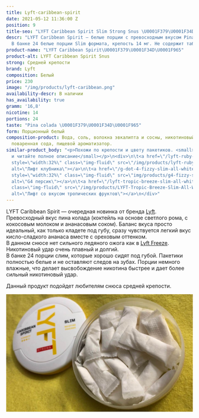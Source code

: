 ```yaml
---
title: Lyft-caribbean-spirit
date: 2021-05-12 11:36:00 Z
position: 9
title-seo: "LYFT Caribbean Spirit Slim Strong Snus \U0001F379\U0001F34D\U0001F965"
descr: "LYFT Caribbean Spirit — белые порции с превосходным вкусом Pina colada \U0001F379\U0001F34D\U0001F965.
  В банке 24 белые порции Slim формата, крепость 14 мг. Не содержит табака."
product-name: "LYFT Caribbean Spirit\U0001F379\U0001F34D\U0001F965"
product-alt: LYFT Caribbean Spirit Snus
strong: Средней крепости
brand: Lyft
composition: Белый
price: 230
image: "/img/products/lyft-caribbean.png"
availability-descr: В наличии
has_availability: true
gramm: '16,8'
nicotine: 14
portions: 24
taste: "Pina colada \U0001F379\U0001F34D\U0001F965"
form: Порционный белый
composition-product: Вода, соль, волокна эвкалипта и сосны, никотиновый экстракт,
  поваренная сода, пищевой ароматизатор.
similar-product_body: "<p>Похожи по крепости и цвету пакетиков. <small>Жмите на картинки
  и читайте полное описание</small></p>\n<div>\n\t<a href=\"/lyft-ruby-berry\"><img
  style=\"width:32%\" class=\"img-fluid\" src=\"/img/products/lyft-ruby-berry-slim-all-white.jpg\"
  alt=\"Лифт клубника\"></a>\n\t<a href=\"/g-dot-4-fizzy-slim-all-white-portion\"><img
  style=\"width:32%\" class=\"img-fluid\" src=\"img/products/g4-fizzy-slim-all-white.png\"
  alt=\"G4 персик\"></a>\n\t<a href=\"/lyft-tropic-breeze-slim-all-white\"><img style=\"width:32%\"
  class=\"img-fluid\" src=\"/img/products/LYFT-Tropic-Breeze-Slim-All-White.jpg\"
  alt=\"Лифт со вкусом тропических фруктов\"></a>\n</div>"
---
```


LYFT Caribbean Spirit — очередная новинка от бренда [Lyft](/lyft).
Превосходный вкус пина колада (коктейль на основе светлого рома, с кокосовым молоком и ананасовым соком). Баланс вкуса просто идеальный, как только кладете под губу, сразу чувствуется легкий вкус кисло-сладкого ананаса вместе с ореховым оттенком.<br>
В данном снюсе нет сильного ледяного ожога как в [Lyft Freeze](/lyft-x-strong-freeze-slim-white). Никотиновый удар очень плавный и долгий.<br>
В банке 24 порции слим, которые хорошо сидят под губой. Пакетики полностью белые и не оставляют следов на зубах. Порции немного влажные, что делает высвобождение никотина быстрее и дает более сильный никотиновый удар.

Данный продукт подойдет любителям снюса средней крепости.
<div class="mb-3">
<img class="img-fluid" src="/img/products/lyft/lyft-carribean-open.jpg" alt="Snus Lyft Carribean открытый">
</div>